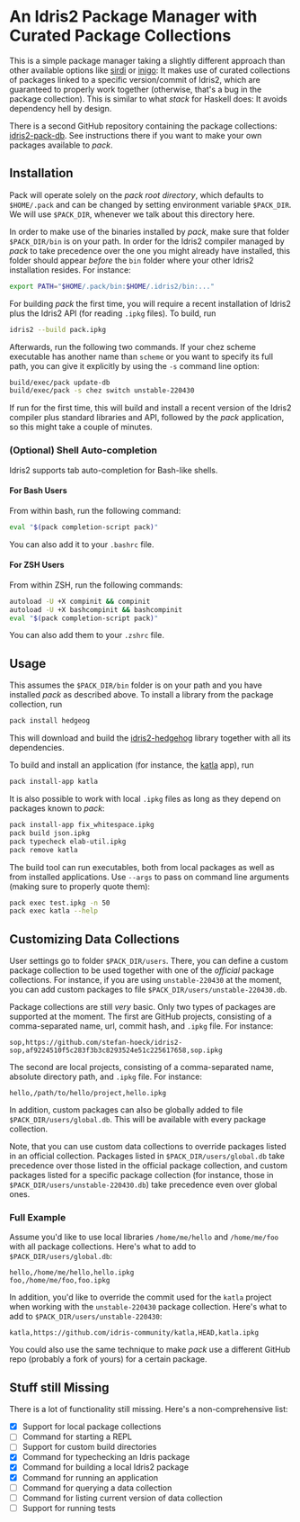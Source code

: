 # An Idris2 Package Manager with Curated Package Collections

This is a simple package manager taking a slightly different
approach than other available options like
[sirdi](https://github.com/eayus/sirdi) or
[inigo](https://github.com/idris-community/inigo): It makes use
of curated collections of packages linked to a specific version/commit
of Idris2, which are guaranteed to properly work together (otherwise,
that's a bug in the package collection). This is similar to what
*stack* for Haskell does: It avoids dependency hell by design.

There is a second GitHub repository containing the package collections:
[idris2-pack-db](https://github.com/stefan-hoeck/idris2-pack-db).
See instructions there if you want to make your own packages
available to *pack*.

## Installation

Pack will operate solely on the *pack root directory*,
which defaults to `$HOME/.pack` and can be changed by
setting environment variable `$PACK_DIR`. We will use
`$PACK_DIR`, whenever we talk about this directory here.

In order to make use of the binaries installed by *pack*,
make sure that folder `$PACK_DIR/bin` is
on your path. In order for the Idris2 compiler managed by
*pack* to take precedence over the one you might already
have installed, this folder should appear *before* the
`bin` folder where your other Idris2 installation resides.
For instance:

```sh
export PATH="$HOME/.pack/bin:$HOME/.idris2/bin:..."
```

For building *pack* the first time, you will require a recent
installation of Idris2 plus the Idris2 API
(for reading `.ipkg` files). To build, run

```sh
idris2 --build pack.ipkg
```

Afterwards, run the following two commands. If your chez scheme
executable has another name than `scheme` or you want to specify
its full path, you can give it explicitly by using the `-s`
command line option:

```sh
build/exec/pack update-db
build/exec/pack -s chez switch unstable-220430
```

If run for the first time, this will build and install a recent
version of the Idris2 compiler plus standard libraries and API,
followed by the *pack* application, so this might take a couple of
minutes.

### (Optional) Shell Auto-completion

Idris2 supports tab auto-completion for Bash-like shells.

#### For Bash Users

From within bash, run the following command:

```sh
eval "$(pack completion-script pack)"
```

You can also add it to your `.bashrc` file.

#### For ZSH Users

From within ZSH, run the following commands:

```sh
autoload -U +X compinit && compinit
autoload -U +X bashcompinit && bashcompinit
eval "$(pack completion-script pack)"
```

You can also add them to your `.zshrc` file.

## Usage

This assumes the `$PACK_DIR/bin` folder
is on your path and you have installed
*pack* as described above. To install a library from the 
package collection, run

```sh
pack install hedgeog
```

This will download and build the
[idris2-hedgehog](https://github.com/stefan-hoeck/idris2-hedgehog)
library together with all its dependencies.

To build and install an application (for instance, the
[katla](https://github.com/idris-community/katla) app),
run

```sh
pack install-app katla
```

It is also possible to work with local `.ipkg` files as long
as they depend on packages known to *pack*:

```sh
pack install-app fix_whitespace.ipkg
pack build json.ipkg
pack typecheck elab-util.ipkg
pack remove katla
```

The build tool can run executables, both from local
packages as well as from installed applications.
Use `--args` to pass on command line arguments (making sure
to properly quote them):

```sh
pack exec test.ipkg -n 50
pack exec katla --help
```

## Customizing Data Collections

User settings go to folder `$PACK_DIR/users`. There, you
can define a custom package collection to be used together
with one of the *official* package collections. For instance,
if you are using `unstable-220430` at the moment, you can
add custom packages to file `$PACK_DIR/users/unstable-220430.db`.

Package collections are still *very* basic. Only two types of
packages are supported at the moment. The first
are GitHub projects, consisting
of a comma-separated name, url, commit hash, and `.ipkg` file.
For instance:

```db
sop,https://github.com/stefan-hoeck/idris2-sop,af9224510f5c283f3b3c8293524e51c225617658,sop.ipkg
```

The second are local projects, consisting of a comma-separated
name, absolute directory path, and `.ipkg` file. For instance:

```db
hello,/path/to/hello/project,hello.ipkg
```

In addition, custom packages can also be globally added
to file `$PACK_DIR/users/global.db`. This will be available
with every package collection.

Note, that you can use custom data collections to override
packages listed in an official collection. Packages listed
in `$PACK_DIR/users/global.db` take precedence over those
listed in the official package collection, and custom packages
listed for a specific package collection (for instance, those
in `$PACK_DIR/users/unstable-220430.db`) take precedence
even over global ones.

### Full Example

Assume you'd like to use local libraries `/home/me/hello` and
`/home/me/foo` with all package collections. Here's what
to add to `$PACK_DIR/users/global.db`:

```db
hello,/home/me/hello,hello.ipkg
foo,/home/me/foo,foo.ipkg
```

In addition, you'd like to override the commit used for the
`katla` project when working with the `unstable-220430`
package collection. Here's what to add to
`$PACK_DIR/users/unstable-220430`:

```
katla,https://github.com/idris-community/katla,HEAD,katla.ipkg
```

You could also use the same technique to make *pack* use
a different GitHub repo (probably a fork of yours) for a
certain package.

## Stuff still Missing

There is a lot of functionality still missing. Here's a
non-comprehensive list:

- [x] Support for local package collections
- [ ] Command for starting a REPL
- [ ] Support for custom build directories
- [x] Command for typechecking an Idris package
- [x] Command for building a local Idris2 package
- [x] Command for running an application
- [ ] Command for querying a data collection
- [ ] Command for listing current version of data collection
- [ ] Support for running tests
